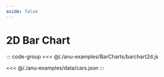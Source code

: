 ```yaml
---
aside: false
---
```

<script setup>
import { barchart2d } from '../anu-examples/BarCharts/barchart2d.js'
import singleView  from '../vue_components/singleView.vue'
</script>

# 2D Bar Chart

<singleView :scene="barchart2d" />

::: code-group
<<< @/./anu-examples/BarCharts/barchart2d.js 

<<< @/./anu-examples/data/cars.json
:::